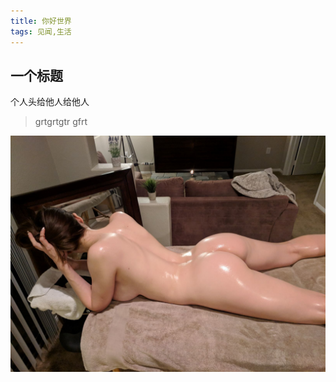 ```yaml
---
title: 你好世界
tags: 见闻,生活
---
```


## 一个标题



个人头给他人给他人

> grtgrtgtr gfrt 

![img](../assets/new-start/p3.jpg)

